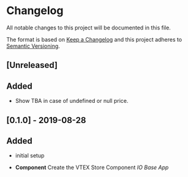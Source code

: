 # Changelog

All notable changes to this project will be documented in this file.

The format is based on [Keep a Changelog](http://keepachangelog.com/en/1.0.0/)
and this project adheres to [Semantic Versioning](http://semver.org/spec/v2.0.0.html).

## [Unreleased]

## Added

- Show TBA in case of undefined or null price.

## [0.1.0] - 2019-08-28

## Added

- initial setup

- **Component** Create the VTEX Store Component _IO Base App_
